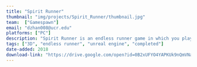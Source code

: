 ```yaml
---
title: "Spirit Runner"
thumbnail: "img/projects/Spirit_Runner/thumbnail.jpg"
team:  ["Gamespawn"]
email: "dzhan008@ucr.edu"
platforms: ["PC"]
description: "Spirit Runner is an endless runner game in which you play as a fox running through a bamboo forest. You have to dodge rocks, hop on floating platforms, and collect items."
tags: ["3D", "endless runner", "unreal engine", "completed"]
date-added: 2018
download-link: "https://drive.google.com/open?id=0B2xUFYO4YAPKUk9nQmVNa0xnSEk"
---
```

